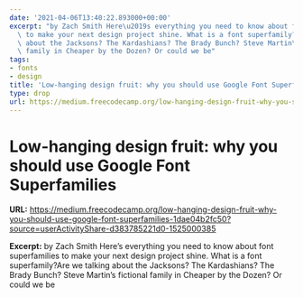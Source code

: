 ```yaml
---
date: '2021-04-06T13:40:22.893000+00:00'
excerpt: "by Zach Smith Here\u2019s everything you need to know about font superfamilies\
  \ to make your next design project shine. What is a font superfamily?Are we talking\
  \ about the Jacksons? The Kardashians? The Brady Bunch? Steve Martin\u2019s fictional\
  \ family in Cheaper by the Dozen? Or could we be"
tags:
- fonts
- design
title: 'Low-hanging design fruit: why you should use Google Font Superfamilies'
type: drop
url: https://medium.freecodecamp.org/low-hanging-design-fruit-why-you-should-use-google-font-superfamilies-1dae04b2fc50?source=userActivityShare-d383785221d0-1525000385
---
```


# Low-hanging design fruit: why you should use Google Font Superfamilies

**URL:** https://medium.freecodecamp.org/low-hanging-design-fruit-why-you-should-use-google-font-superfamilies-1dae04b2fc50?source=userActivityShare-d383785221d0-1525000385

**Excerpt:** by Zach Smith Here’s everything you need to know about font superfamilies to make your next design project shine. What is a font superfamily?Are we talking about the Jacksons? The Kardashians? The Brady Bunch? Steve Martin’s fictional family in Cheaper by the Dozen? Or could we be
